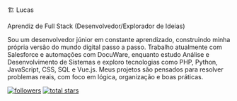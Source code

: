 🏗️ Lucas

Aprendiz de Full Stack (Desenvolvedor/Explorador de Ideias)

Sou um desenvolvedor júnior em constante aprendizado, construindo minha própria versão do mundo digital passo a passo. Trabalho atualmente com Salesforce e automações com DocuWare, enquanto estudo Análise e Desenvolvimento de Sistemas e exploro tecnologias como PHP, Python, JavaScript, CSS, SQL e Vue.js. Meus projetos são pensados para resolver problemas reais, com foco em lógica, organização e boas práticas.

<p align="left"> <a href="https://github.com/SeuUsuarioAqui"> <img alt="followers" title="Me segue no GitHub" src="https://custom-icon-badges.demolab.com/github/followers/SeuUsuarioAqui?color=236ad3&labelColor=1155ba&style=for-the-badge&logo=person-add&label=Follow&logoColor=white"/></a> <a href="https://github.com/SeuUsuarioAqui?tab=repositories&sort=stargazers"> <img alt="total stars" title="Total de estrelas no GitHub" src="https://custom-icon-badges.demolab.com/github/stars/SeuUsuarioAqui?color=55960c&style=for-the-badge&labelColor=488207&logo=star"/></a> </p>